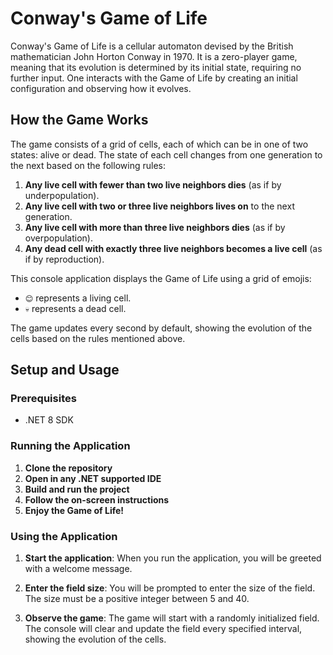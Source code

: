 ﻿# Conway's Game of Life

Conway's Game of Life is a cellular automaton devised by the British mathematician John Horton Conway in 1970. It is a zero-player game, meaning that its evolution is determined by its initial state, requiring no further input. One interacts with the Game of Life by creating an initial configuration and observing how it evolves.

## How the Game Works

The game consists of a grid of cells, each of which can be in one of two states: alive or dead. The state of each cell changes from one generation to the next based on the following rules:

1. **Any live cell with fewer than two live neighbors dies** (as if by underpopulation).
2. **Any live cell with two or three live neighbors lives on** to the next generation.
3. **Any live cell with more than three live neighbors dies** (as if by overpopulation).
4. **Any dead cell with exactly three live neighbors becomes a live cell** (as if by reproduction).

This console application displays the Game of Life using a grid of emojis:
- `😊` represents a living cell.
- `💀` represents a dead cell.

The game updates every second by default, showing the evolution of the cells based on the rules mentioned above.

## Setup and Usage

### Prerequisites

- .NET 8 SDK

### Running the Application

1. **Clone the repository**
2. **Open in any .NET supported IDE**
3. **Build and run the project**
4. **Follow the on-screen instructions**
5. **Enjoy the Game of Life!**

### Using the Application

1. **Start the application**: When you run the application, you will be greeted with a welcome message.

2. **Enter the field size**: You will be prompted to enter the size of the field. The size must be a positive integer between 5 and 40.

3. **Observe the game**: The game will start with a randomly initialized field. The console will clear and update the field every specified interval, showing the evolution of the cells.
